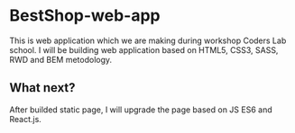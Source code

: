 # BestShop-web-app

This is web application which we are making during workshop Coders Lab school.
I will be building web application based on HTML5, CSS3, SASS, RWD and BEM metodology.

## What next?
After builded static page, I will upgrade the page based on JS ES6 and React.js.

